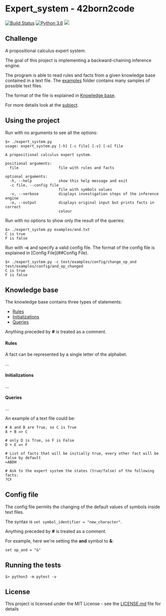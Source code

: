 # Expert_system - 42born2code
[![Build Status](https://travis-ci.com/fedefloris/Expert_system.svg?branch=master)](https://travis-ci.com/fedefloris/Expert_system) [![Python 3.6](https://img.shields.io/badge/python-3.6-blue.svg)](https://www.python.org/downloads/release/python-360/) ![](https://img.shields.io/github/license/fedefloris/Expert_system.svg)

## Challenge
A propositional calculus expert system.

The goal of this project is implementing a backward-chaining inference engine.

The program is able to read rules and facts from a given knowledge base contained in a text file. The [examples](/test/examples/good_files) folder contains many samples of possible text files.

The format of the file is explained in [Knowledge base](#Knowledge-base).

For more details look at the [subject](subject.pdf).

## Using the project
Run with no arguments to see all the options:
```console
$> ./expert_system.py
usage: expert_system.py [-h] [-c file] [-v] [-o] file

A propositional calculus expert system.

positional arguments:
  file                  file with rules and facts

optional arguments:
  -h, --help            show this help message and exit
  -c file, --config file
                        file with symbols values
  -v, --verbose         displays investigation steps of the inference engine
  -o, --output          displays original input but prints facts in correct
                        colour
```
Run with no options to show only the result of the queries:
```console
$> ./expert_system.py examples/and.txt
C is true
F is false
```
Run with **-c** and specify a valid config file. The format of the config file is explained in [Config File](##Config File).
```console
$> ./expert_system.py -c test/examples/config/change_op_and test/examples/config/and_op_changed
C is true
F is false
```

## Knowledge base

The knowledge base contains three types of statements:
  - [Rules](#Rules)
  - [Initializations](#Initializations)
  - [Queries](#Queries)

Anything preceded by **#** is treated as a comment.

#### Rules

A fact can be represented by a single letter of the alphabet.

...

#### Initializations

...

#### Queries

...

An example of a text file could be:
```console
# A and B are True, so C is True
A + B => C

# only D is True, so F is False
D + E => F  

# List of facts that will be initially true, every other fact will be false by default
=ABDH

# Ask to the expert system the states (true/false) of the following facts:
?CF
```

## Config file

The config file permits the changing of the default values of symbols inside text files.

The syntax is `set symbol_identifier = "new_character"`.

Anything preceded by **#** is treated as a comment.

For example, here we're setting the **and** symbol to **&**:
```console
set op_and = "&"
```

## Running the tests
```console
$> python3 -m pytest -v
```

## License
This project is licensed under the MIT License - see the [LICENSE.md](LICENSE) file for details

